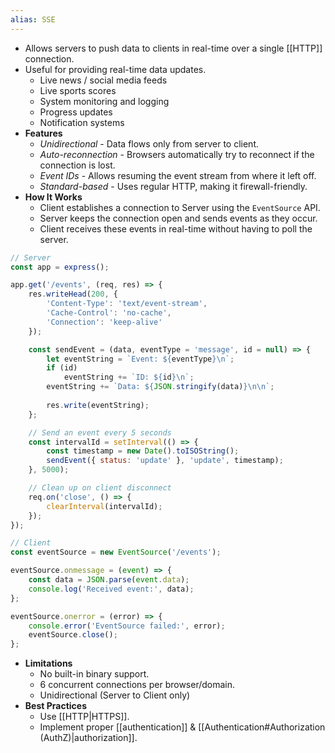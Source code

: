 ```yaml
---
alias: SSE
---
```


- Allows servers to push data to clients in real-time over a single [[HTTP]] connection.
- Useful for providing real-time data updates.
    - Live news / social media feeds
    - Live sports scores
    - System monitoring and logging
    - Progress updates
    - Notification systems
- **Features**
    - *Unidirectional* - Data flows only from server to client.
    - *Auto-reconnection* - Browsers automatically try to reconnect if the connection is lost.
    - *Event IDs* - Allows resuming the event stream from where it left off.
    - *Standard-based* - Uses regular HTTP, making it firewall-friendly.
- **How It Works**
    - Client establishes a connection to Server using the `EventSource` API.
    - Server keeps the connection open and sends events as they occur.
    - Client receives these events in real-time without having to poll the server.

```js
// Server
const app = express();

app.get('/events', (req, res) => {
    res.writeHead(200, {
        'Content-Type': 'text/event-stream',
        'Cache-Control': 'no-cache',
        'Connection': 'keep-alive'
    });

    const sendEvent = (data, eventType = 'message', id = null) => {
        let eventString = `Event: ${eventType}\n`;
        if (id) 
            eventString += `ID: ${id}\n`;
        eventString += `Data: ${JSON.stringify(data)}\n\n`;
        
        res.write(eventString);
    };

    // Send an event every 5 seconds
    const intervalId = setInterval(() => {
        const timestamp = new Date().toISOString();
        sendEvent({ status: 'update' }, 'update', timestamp);
    }, 5000);

    // Clean up on client disconnect
    req.on('close', () => {
        clearInterval(intervalId);
    });
});
```

```js
// Client
const eventSource = new EventSource('/events');

eventSource.onmessage = (event) => {
    const data = JSON.parse(event.data);
    console.log('Received event:', data);
};

eventSource.onerror = (error) => {
    console.error('EventSource failed:', error);
    eventSource.close();
};
```

- **Limitations**
    - No built-in binary support.
    - 6 concurrent connections per browser/domain.
    - Unidirectional (Server to Client only)
- **Best Practices**
    - Use [[HTTP|HTTPS]].
    - Implement proper [[authentication]] & [[Authentication#Authorization (AuthZ)|authorization]].